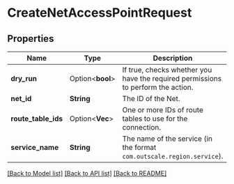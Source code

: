 # CreateNetAccessPointRequest

## Properties

Name | Type | Description | Notes
------------ | ------------- | ------------- | -------------
**dry_run** | Option<**bool**> | If true, checks whether you have the required permissions to perform the action. | [optional]
**net_id** | **String** | The ID of the Net. | 
**route_table_ids** | Option<**Vec<String>**> | One or more IDs of route tables to use for the connection. | [optional]
**service_name** | **String** | The name of the service (in the format `com.outscale.region.service`). | 

[[Back to Model list]](../README.md#documentation-for-models) [[Back to API list]](../README.md#documentation-for-api-endpoints) [[Back to README]](../README.md)


